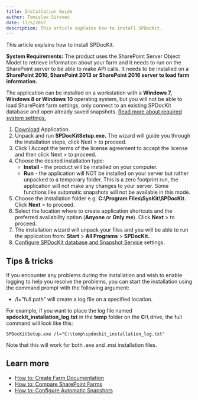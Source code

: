 ```yaml
---
title: Installation Guide
author: Tomislav Sirovec      
date: 17/5/2017  
description: This article explains how to install SPDocKit.
---
```

This article explains how to install SPDocKit.

__System Requirements:__ The product uses the SharePoint Server Object Model to retrieve information about your farm and it needs to run on the SharePoint server to be able to make API calls. It needs to be installed on a __SharePoint 2010, SharePoint 2013 or SharePoint 2016 server to load farm information.__

The application can be installed on a workstation with a __Windows 7, Windows 8 or Windows 10__ operating system, but you will not be able to load SharePoint farm settings, only connect to an existing SPDocKit database and open already saved snapshots. [Read more about required system settings.](#internal/requirements/system-requirements/)

1. [Download](https://www.spdockit.com/downloads/) Application.
2. Unpack and run __SPDocKitSetup.exe.__ The wizard will guide you through the installation steps, click Next > to proceed.
3. Click I Accept the terms of the license agreement to accept the license and then click Next > to proceed.
4. Choose the desired installation type:
    * __Install__ - the product will be installed on your computer.
    * __Run__ - the application will NOT be installed on your server but rather unpacked to a temporary folder. This is a zero footprint run, the application will not make any changes to your server. Some functions like automatic snapshots will not be available in this mode.
5. Choose the installation folder e.g. __C:\Program Files\SysKit\SPDocKit.__ Click __Next__ > to proceed.
6. Select the location where to create application shortcuts and the preferred availability option (__Anyone__ or __Only me__). Click __Next__ > to proceed.
7. The installation wizard will unpack your files and you will be able to run the application from: __Start__ > __All Programs__ > __SPDocKit.__
8. [Configure SPDocKit database and Snapshot Service](#internal/configuration/configure-spdockit/) settings.

## Tips & tricks
If you encounter any problems during the installation and wish to enable logging to help you resolve the problems, you can start the installation using the command prompt with the following argument:
* /l=”full path” will create a log file on a specified location.

For example, if you want to place the log file named __spdockit_installation_log.txt__ in the __temp__ folder on the __C:\\__ drive, the full command will look like this:

`SPDocKitSetup.exe /l="C:\temp\spdockit_installation_log.txt"`


Note that this will work for both .exe and .msi installation files.

## Learn more
* [How to: Create Farm Documentation](#internal/explore-reports-and-create-documentation/farm-explorer/farm-documentation/)
* [How to: Compare SharePoint Farms](#internal/compare-sharepoint-configurations/compare-sharepoint-farms/)
* [How to: Configure Automatic Snapshots](#internal/create-sharepoint-farm-snapshots/automatic-snapshots/)

     
